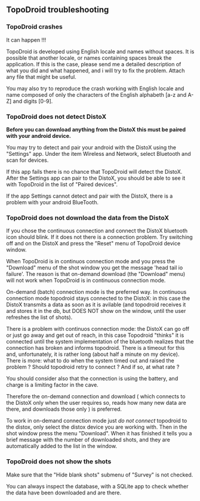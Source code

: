 ## TopoDroid troubleshooting ##


### TopoDroid crashes ###

It can happen !!!

TopoDroid is developed using English locale and
names without spaces. It is possible that another locale, or names
containing spaces break the application. If this is the case, please
send me a detailed description of what you did and what happened, and
i will try to fix the problem. Attach any file that might be useful.

You may also try to reproduce the crash working with English locale
and name composed of only the characters of the English alphabeth [a-z and
A-Z] and digits [0-9].


### TopoDroid does not detect DistoX ###

**Before you can download anything from the DistoX this must be paired with your android device.**

You may try to detect and pair your android with the DistoX
using the "Settings" app. Under the item Wireless and Network,
select Bluetooth and scan for devices.

If this app fails there is no chance that TopoDroid will detect
the DistoX. After the Settings app can pair to the DistoX, you should
be able to see it with TopoDroid in the list of "Paired devices".

If the app Settings cannot detect and pair with the DistoX, there is a
problem with your android BlueTooth.


### TopoDroid does not download the data from the DistoX ###

If you chose the continuous connection and connect the DistoX bluetooth icon
should blink. If it does not there is a connection problem. Try switching off and
on the DistoX and press the "Reset" menu of TopoDroid device window.

When TopoDroid is in continuos connection mode and you press the "Download" menu
of the shot window you get the message 'head tail io failure'. The reason is that
on-demand download (the "Download" menu) will not work when TopoDroid is
in continuous connection mode.

On-demand (batch) connection mode is the preferred way.
In continuous connection mode topodroid stays connected to the DistoX:
in this case the DistoX transmits a data as soon as it is avilable
(and topodroid receives it and stores it in the db, but DOES NOT show
on the window, until the user refreshes the list of shots).

There is a problem with continuos connection mode:
the DistoX can go off or just go away and get out of reach,
in this case Topodroid "thinks" it is connected until the system
implementation of the bluetooth realizes that the connection has broken
and informs topodroid.
There is a timeout for this and, unfortunately, it is rather long (about
half a minute on my device).
There is more: what to do when the system timed out and raised the
problem ? Should topodroid retry to connect ? And if so, at what rate ?

You should consider also that the connection is using the battery, and charge is
a limiting factor in the cave.

Therefore the on-demand connection and download ( which connects to
the DistoX only when the user requires so, reads how many new data
are there, and downloads those only ) is preferred.

To work in on-demand connection mode just _do not connect_ topodroid to the distox,
only select the distox device you are working with.
Then in the shot window press the menu "Download".
When it has finished it tells you a brief message with the number of
downloaded shots, and they are automatically added to the list in the window.


### TopoDroid does not show the shots ###

Make sure that the "Hide blank shots" submenu of "Survey" is not checked.

You can always inspect the database, with a SQLite app to check whether the
data have been downloaded and are there.
